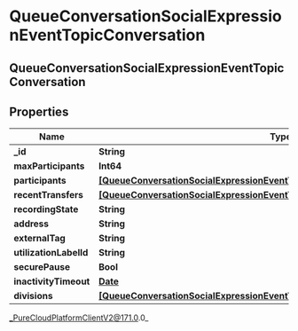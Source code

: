 # QueueConversationSocialExpressionEventTopicConversation

## QueueConversationSocialExpressionEventTopicConversation

## Properties

|Name | Type | Description | Notes|
|------------ | ------------- | ------------- | -------------|
| **_id** | **String** |  | [optional] |
| **maxParticipants** | **Int64** |  | [optional] |
| **participants** | [**[QueueConversationSocialExpressionEventTopicParticipant]**]([QueueConversationSocialExpressionEventTopicParticipant]) |  | [optional] |
| **recentTransfers** | [**[QueueConversationSocialExpressionEventTopicTransferResponse]**]([QueueConversationSocialExpressionEventTopicTransferResponse]) |  | [optional] |
| **recordingState** | **String** |  | [optional] |
| **address** | **String** |  | [optional] |
| **externalTag** | **String** |  | [optional] |
| **utilizationLabelId** | **String** |  | [optional] |
| **securePause** | **Bool** |  | [optional] |
| **inactivityTimeout** | [**Date**](Date) |  | [optional] |
| **divisions** | [**[QueueConversationSocialExpressionEventTopicConversationDivisionMembership]**]([QueueConversationSocialExpressionEventTopicConversationDivisionMembership]) |  | [optional] |



_PureCloudPlatformClientV2@171.0.0_
